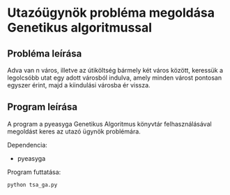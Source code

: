 # Utazóügynök probléma megoldása Genetikus algoritmussal

## Probléma leírása

Adva van n város, illetve az útiköltség bármely két város között, keressük a legolcsóbb utat egy adott városból indulva, amely minden várost pontosan egyszer érint, majd a kiindulási városba ér vissza.

## Program leírása

A program a pyeasyga Genetikus Algoritmus könyvtár felhasználásával megoldást keres az utazó ügynök problémára. 

Dependencia:

- pyeasyga

Program futtatása:
```
python tsa_ga.py
```
